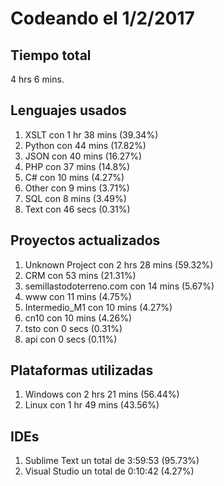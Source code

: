 # Codeando el 1/2/2017

## Tiempo total
4 hrs 6 mins.

## Lenguajes usados
1. XSLT con 1 hr 38 mins (39.34%)
1. Python con 44 mins (17.82%)
1. JSON con 40 mins (16.27%)
1. PHP con 37 mins (14.8%)
1. C# con 10 mins (4.27%)
1. Other con 9 mins (3.71%)
1. SQL con 8 mins (3.49%)
1. Text con 46 secs (0.31%)

## Proyectos actualizados
1. Unknown Project con 2 hrs 28 mins (59.32%)
1. CRM con 53 mins (21.31%)
1. semillastodoterreno.com con 14 mins (5.67%)
1. www con 11 mins (4.75%)
1. Intermedio_M1 con 10 mins (4.27%)
1. cn10 con 10 mins (4.26%)
1. tsto con 0 secs (0.31%)
1. api con 0 secs (0.11%)

## Plataformas utilizadas
1. Windows con 2 hrs 21 mins (56.44%)
1. Linux con 1 hr 49 mins (43.56%)

## IDEs
1. Sublime Text un total de 3:59:53 (95.73%)
1. Visual Studio un total de 0:10:42 (4.27%)
